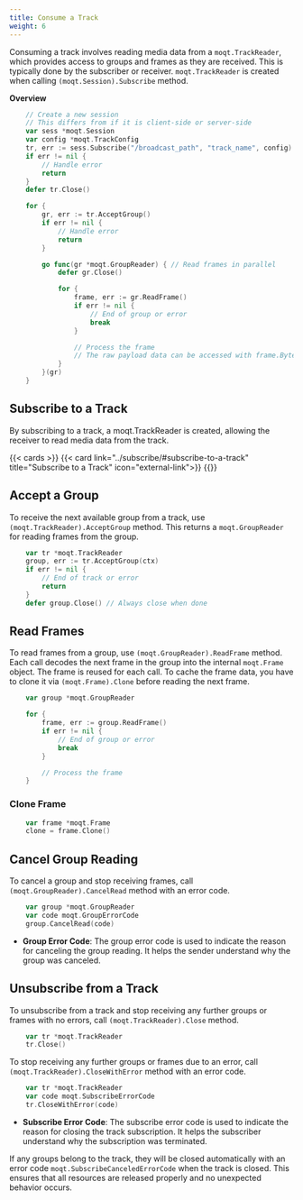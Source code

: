 ```yaml
---
title: Consume a Track
weight: 6
---
```


Consuming a track involves reading media data from a `moqt.TrackReader`, which provides access to groups and frames as they are received. This is typically done by the subscriber or receiver.
`moqt.TrackReader` is created when calling `(moqt.Session).Subscribe` method.

**Overview**
```go
    // Create a new session
    // This differs from if it is client-side or server-side
    var sess *moqt.Session
    var config *moqt.TrackConfig
    tr, err := sess.Subscribe("/broadcast_path", "track_name", config)
    if err != nil {
        // Handle error
        return
    }
    defer tr.Close()

    for {
        gr, err := tr.AcceptGroup()
        if err != nil {
            // Handle error
            return
        }

        go func(gr *moqt.GroupReader) { // Read frames in parallel
            defer gr.Close()

            for {
                frame, err := gr.ReadFrame()
                if err != nil {
                    // End of group or error
                    break
                }

                // Process the frame
                // The raw payload data can be accessed with frame.Bytes()
            }
        }(gr)
    }
```

## Subscribe to a Track

By subscribing to a track, a moqt.TrackReader is created, allowing the receiver to read media data from the track.

{{< cards >}}
    {{< card link="../subscribe/#subscribe-to-a-track" title="Subscribe to a Track" icon="external-link">}}
{{</cards>}}

## Accept a Group
To receive the next available group from a track, use `(moqt.TrackReader).AcceptGroup` method. This returns a `moqt.GroupReader` for reading frames from the group.

```go
    var tr *moqt.TrackReader
    group, err := tr.AcceptGroup(ctx)
    if err != nil {
        // End of track or error
        return
    }
    defer group.Close() // Always close when done
```

## Read Frames

To read frames from a group, use `(moqt.GroupReader).ReadFrame` method. Each call decodes the next frame in the group into the internal `moqt.Frame` object. The frame is reused for each call. To cache the frame data, you have to clone it via `(moqt.Frame).Clone` before reading the next frame.

```go
    var group *moqt.GroupReader

    for {
        frame, err := group.ReadFrame()
        if err != nil {
            // End of group or error
            break
        }

        // Process the frame
    }
```

### Clone Frame

```go
    var frame *moqt.Frame
    clone = frame.Clone()
```

## Cancel Group Reading

To cancel a group and stop receiving frames, call `(moqt.GroupReader).CancelRead` method with an error code.

```go
    var group *moqt.GroupReader
    var code moqt.GroupErrorCode
    group.CancelRead(code)
```

- **Group Error Code**:
  The group error code is used to indicate the reason for canceling the group reading. It helps the sender understand why the group was canceled.

## Unsubscribe from a Track

To unsubscribe from a track and stop receiving any further groups or frames with no errors, call `(moqt.TrackReader).Close` method.

```go
    var tr *moqt.TrackReader
    tr.Close()
```

To stop receiving any further groups or frames due to an error, call `(moqt.TrackReader).CloseWithError` method with an error code.

```go
    var tr *moqt.TrackReader
    var code moqt.SubscribeErrorCode
    tr.CloseWithError(code)
```

- **Subscribe Error Code**:
  The subscribe error code is used to indicate the reason for closing the track subscription. It helps the subscriber understand why the subscription was terminated.

If any groups belong to the track, they will be closed automatically with an error code `moqt.SubscribeCanceledErrorCode` when the track is closed. This ensures that all resources are released properly and no unexpected behavior occurs.